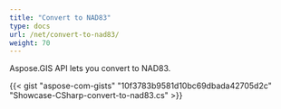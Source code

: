 ```yaml
---
title: "Convert to NAD83"
type: docs
url: /net/convert-to-nad83/
weight: 70
---
```


Aspose.GIS API lets you convert to NAD83.

{{< gist "aspose-com-gists" "10f3783b9581d10bc69dbada42705d2c" "Showcase-CSharp-convert-to-nad83.cs" >}}
